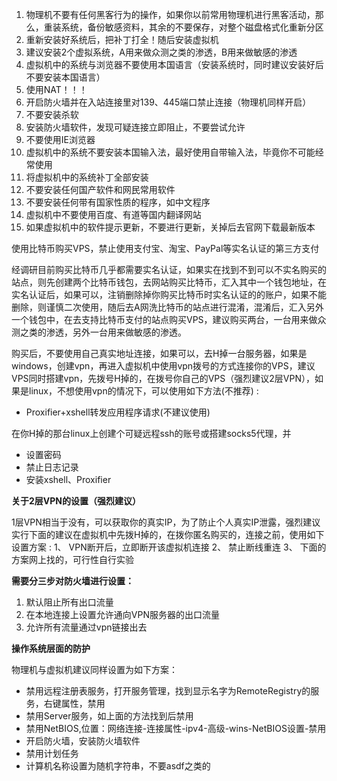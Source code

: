 1. 物理机不要有任何黑客行为的操作，如果你以前常用物理机进行黑客活动，那么，重装系统，备份敏感资料，其余的不要保存，对整个磁盘格式化重新分区  
2. 重新安装好系统后，把补丁打全！随后安装虚拟机 
3. 建议安装2个虚拟系统，A用来做众测之类的渗透，B用来做敏感的渗透 
4. 虚拟机中的系统与浏览器不要使用本国语言（安装系统时，同时建议安装好后不要安装本国语言） 
5. 使用NAT！！！ 
6. 开启防火墙并在入站连接里对139、445端口禁止连接（物理机同样开启） 
7. 不要安装杀软 
8. 安装防火墙软件，发现可疑连接立即阻止，不要尝试允许 
9. 不要使用IE浏览器 
10. 虚拟机中的系统不要安装本国输入法，最好使用自带输入法，毕竟你不可能经常使用 
11. 将虚拟机中的系统补丁全部安装 
12. 不要安装任何国产软件和网民常用软件 
13. 不要安装任何带有国家性质的程序，如中文程序 
14. 虚拟机中不要使用百度、有道等国内翻译网站 
15. 如果虚拟机中的软件提示更新，不要进行更新，关掉后去官网下载最新版本 



使用比特币购买VPS，禁止使用支付宝、淘宝、PayPal等实名认证的第三方支付 



经调研目前购买比特币几乎都需要实名认证，如果实在找到不到可以不实名购买的站点，则先创建两个比特币钱包，去网站购买比特币，汇入其中一个钱包地址，在实名认证后，如果可以，注销删除掉你购买比特币时实名认证的的账户，如果不能删除，则谨慎二次使用，随后去A网洗比特币的站点进行混淆，混淆后，汇入另外一个钱包中，在去支持比特币支付的站点购买VPS，建议购买两台，一台用来做众测之类的渗透，另外一台用来做敏感的渗透。 



购买后，不要使用自己真实地址连接，如果可以，去H掉一台服务器，如果是windows，创建vpn，再进入虚拟机中使用vpn拨号的方式连接你的VPS，建议VPS同时搭建vpn，先拨号H掉的，在拨号你自己的VPS（强烈建议2层VPN），如果是linux，不想使用vpn的情况下，可以使用如下方法(不推荐) :

- Proxifier+xshell转发应用程序请求(不建议使用)



在你H掉的那台linux上创建个可疑远程ssh的账号或搭建socks5代理，并

- 设置密码
- 禁止日志记录
- 安装xshell、Proxifier 



**关于2层VPN的设置（强烈建议）** 

1层VPN相当于没有，可以获取你的真实IP，为了防止个人真实IP泄露，强烈建议实行下面的建议在虚拟机中先拨H掉的，在拨你匿名购买的，连接之前，使用如下设置方案 :
1、  VPN断开后，立即断开该虚拟机连接 
2、  禁止断线重连 
3、  下面的方案网上找的，可行性自行实验 

**需要分三步对防火墙进行设置：**

1. 默认阻止所有出口流量
2. 在本地连接上设置允许通向VPN服务器的出口流量
3. 允许所有流量通过vpn链接出去

**操作系统层面的防护**

物理机与虚拟机建议同样设置为如下方案：

- 禁用远程注册表服务，打开服务管理，找到显示名字为RemoteRegistry的服务，右键属性，禁用
- 禁用Server服务，如上面的方法找到后禁用
- 禁用NetBIOS,位置：网络连接-连接属性-ipv4-高级-wins-NetBIOS设置-禁用
- 开启防火墙，安装防火墙软件
- 禁用计划任务
- 计算机名称设置为随机字符串，不要asdf之类的

